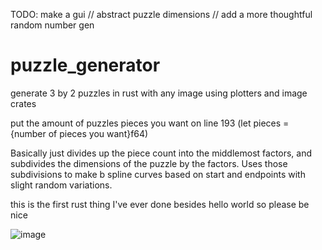 TODO: make a gui // abstract puzzle dimensions // add a more thoughtful random number gen


# puzzle_generator
generate 3 by 2 puzzles in rust with any image using plotters and image crates

put the amount of puzzles pieces you want on line 193 (let pieces = {number of pieces you want}f64)

Basically just divides up the piece count into the middlemost factors, and subdivides the dimensions of the puzzle by the factors. Uses those subdivisions to make b spline curves based on start and endpoints with slight random variations.

this is the first rust thing I've ever done besides hello world so please be nice 

![image](https://user-images.githubusercontent.com/13643473/216840045-87a9e1f1-14c1-432d-bd1c-4e6fdc0ca1e1.png)
